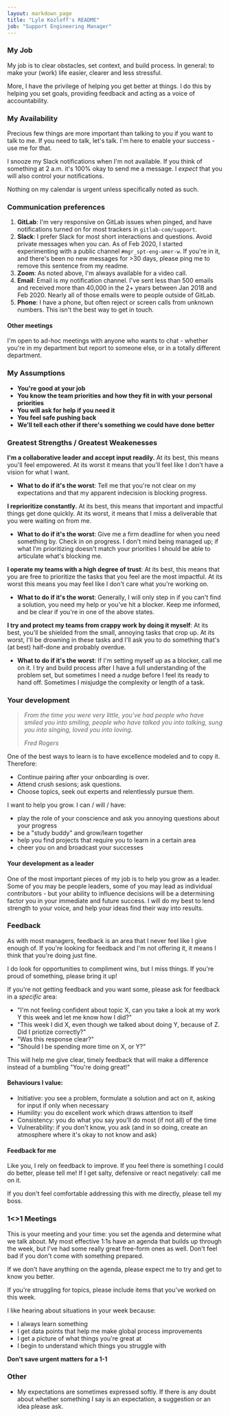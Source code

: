 ```yaml
---
layout: markdown_page
title: "Lyle Kozloff's README"
job: "Support Engineering Manager"
---
```

### My Job
My job is to clear obstacles, set context, and build process. In general: to make your (work)
life easier, clearer and less stressful.

More, I have the privilege of helping you get better at things. I do this by helping you
set goals, providing feedback and acting as a voice of accountability.

### My Availability
Precious few things are more important than talking to you if you want to talk to me.
If you need to talk, let's talk. I'm here to enable your success - use me for that.

I snooze my Slack notifications when I'm not available. If you think of something at 2 a.m.
it's 100% okay to send me a message. I *expect* that you will also control your notifications.

Nothing on my calendar is urgent unless specifically noted as such. 

### Communication preferences
1. **GitLab**: I'm very responsive on GitLab issues when pinged, and have notifications turned on for most trackers
in `gitlab-com/support`.
1. **Slack**: I prefer Slack for most short interactions and questions. Avoid private messages when you can. As of
Feb 2020, I started experimenting with a public channel `#mgr_spt-eng-amer-w`. If you're in it, and there's been
no new messages for >30 days, please ping me to remove this sentence from my readme. 
1. **Zoom**: As noted above, I'm always available for a video call.
1. **Email**: Email is my notification channel. I've sent less than 500 emails and received more than 40,000 in the 2+ years between Jan 2018 and Feb 2020. Nearly all of those emails were to people outside of GitLab.
1. **Phone**: I have a phone, but often reject or screen calls from unknown numbers. This isn't the best way to get in touch.

#### Other meetings
I'm open to ad-hoc meetings with anyone who wants to chat - whether you're in my department 
but report to someone else, or in a totally different department.

### My Assumptions

- **You're good at your job**
- **You know the team priorities and how they fit in with your personal priorities**
- **You will ask for help if you need it**
- **You feel safe pushing back**
- **We'll tell each other if there's something we could have done better**

### Greatest Strengths / Greatest Weakenesses
**I'm a collaborative leader and accept input readily.** At its best, this means
you'll feel empowered. At its worst it means that you'll feel like I don't have a
vision for what I want.

- **What to do if it's the worst**: Tell me that you're not clear on my expectations
and that my apparent indecision is blocking progress.

**I reprioritize constantly.** At its best, this means that important and impactful
things get done quickly. At its worst, it means that I miss a deliverable that
you were waiting on from me. 

 - **What to do if it's the worst**: Give me a firm deadline for when you need something
by. Check in on progress. I don't mind being managed up; if what I'm prioritizing
doesn't match your priorities I should be able to articulate what's blocking me.

**I operate my teams with a high degree of trust**: At its best, this means that
you are free to prioritize the tasks that you feel are the most impactful. At its
worst this means you may feel like I don't care what you're working on. 

 - **What to do if it's the worst**: Generally, I will only step in if you can't find 
a solution, you need my help or you've hit a blocker. Keep me informed, and be
clear if you're in one of the above states.

**I try and protect my teams from crappy work by doing it myself**: At its best, 
you'll be shielded from the small, annoying tasks that crop up. 
At its worst, I'll be drowning in these tasks and I'll ask you to do something 
that's (at best) half-done and probably overdue.

 - **What to do if it's the worst**: If I'm setting myself up as a blocker, call me
on it. I try and build process after I have a full understanding of the problem
set, but sometimes I need a nudge before I feel its ready to hand off. Sometimes
I misjudge the complexity or length of a task. 


### Your development
> *From the time you were very little, you've had people who have smiled you into 
> smiling, people who have talked you into talking, sung you into singing, loved
> you into loving.*
>
> *Fred Rogers*

One of the best ways to learn is to have excellence modeled and to copy it.
Therefore:
- Continue pairing after your onboarding is over.
- Attend crush sesions; ask questions.
- Choose topics, seek out experts and relentlessly pursue them.

I want to help you grow. I can / will / have:
- play the role of your conscience and ask you annoying questions about your progress
- be a "study buddy" and grow/learn together
- help you find projects that require you to learn in a certain area
- cheer you on and broadcast your successes

#### Your development as a leader
One of the most important pieces of my job is to help you grow as a leader. Some of
you may be people leaders, some of you may lead as individual contributors - but
your ability to influence decisions will be a determining factor you in your 
immediate and future success. I will do my best to lend strength to your voice, 
and help your ideas find their way into results.

### Feedback
As with most managers, feedback is an area that I never feel like I give enough of.
If you're looking for feedback and I'm not offering it, it means I think
that you're doing just fine.

I do look for opportunities to compliment wins, but I miss things. If you're proud of 
something, please bring it up!

If you're not getting feedback and you want some, please ask for feedback in a *specific* area:
- "I'm not feeling confident about topic X, can you take a look at my work Y this week
and let me know how I did?"
- "This week I did X, even though we talked about doing Y, because of Z. Did I priotize correctly?"
- "Was this response clear?"
- "Should I be spending more time on X, or Y?"

This will help me give clear, timely feedback that will make a difference instead of a bumbling
"You're doing great!"

#### Behaviours I value:
- Initiative: you see a problem, formulate a solution and act on it, asking for input if only when necessary
- Humility: you do excellent work which draws attention to itself
- Consistency: you do what you say you'll do most (if not all) of the time
- Vulnerability: if you don't know, you ask (and in so doing, create an atmosphere where it's okay to not know and ask)

#### Feedback for me
Like you, I rely on feedback to improve. If you feel there is something I could do better,
please tell me! If I get salty, defensive or react negatively: call me on it.

If you don't feel comfortable addressing this with me directly, please tell my boss.

### 1<>1 Meetings
This is your meeting and your time: you set the agenda and determine what we talk about.
My most effective 1:1s have an agenda that builds up through the week, but I've had some
really great free-form ones as well. Don't feel bad if you don't come with something prepared.

If we don't have anything on the agenda, please expect me to try and get to know you better.

If you're struggling for topics, please include items that you've worked on this week. 

I like hearing about situations in your week because:
- I always learn something
- I get data points that help me make global process improvements
- I get a picture of what things you're great at
- I begin to understand which things you struggle with

**Don't save urgent matters for a 1-1**

### Other
- My expectations are sometimes expressed softly. If there is any doubt about whether
something I say is an expectation, a suggestion or an idea please ask.
